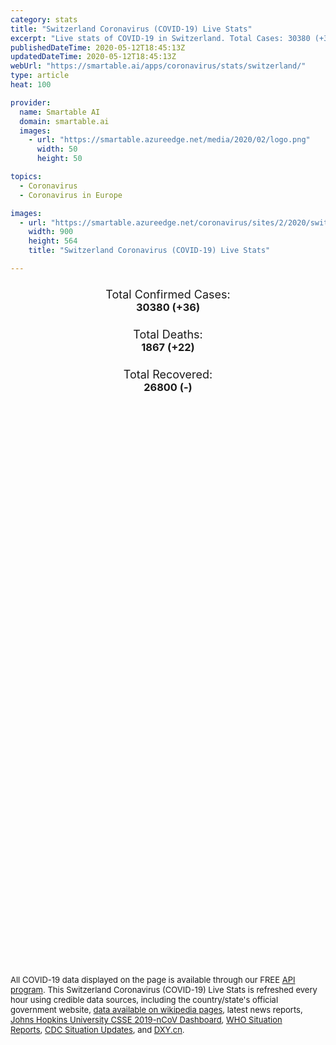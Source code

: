 ```yaml
---
category: stats
title: "Switzerland Coronavirus (COVID-19) Live Stats"
excerpt: "Live stats of COVID-19 in Switzerland. Total Cases: 30380 (+36), Deaths: 1867 (+22), Recoveries: 26800(-)."
publishedDateTime: 2020-05-12T18:45:13Z
updatedDateTime: 2020-05-12T18:45:13Z
webUrl: "https://smartable.ai/apps/coronavirus/stats/switzerland/"
type: article
heat: 100

provider:
  name: Smartable AI
  domain: smartable.ai
  images:
    - url: "https://smartable.azureedge.net/media/2020/02/logo.png"
      width: 50
      height: 50

topics:
  - Coronavirus
  - Coronavirus in Europe

images:
  - url: "https://smartable.azureedge.net/coronavirus/sites/2/2020/switzerland.jpg"
    width: 900
    height: 564
    title: "Switzerland Coronavirus (COVID-19) Live Stats"

---
```

<div class="total-stats" style="text-align: center;">
    <h3>
	    <div style="font-size: 18px; font-weight: 400;">Total Confirmed Cases:</div>
	    30380 (<span class='red'>+36</span>)
    </h3>
    <h3>
	    <div style="font-size: 18px; font-weight: 400;">Total Deaths:</div>
	    1867 (<span class='red'>+22</span>)
    </h3>
    <h3>
	    <div style="font-size: 18px; font-weight: 400;">Total Recovered:</div>
	    26800 (-)
    </h3>
</div>

<script type="text/javascript" src="https://www.gstatic.com/charts/loader.js"></script>

<div id="time_series_chart" style="width: 100%; height: 400px;"></div>
<script type="text/javascript">
  google.charts.load('current', {'packages':['corechart']});
  google.charts.setOnLoadCallback(drawChart);
  function drawChart() {
    var data = google.visualization.arrayToDataTable([
      ['Date', 'Total Cases', 'Total Deaths', 'Total Recovered'],
      ['1/22/2020', 0, 0, 0],['1/23/2020', 0, 0, 0],['1/24/2020', 0, 0, 0],['1/25/2020', 0, 0, 0],['1/26/2020', 0, 0, 0],['1/27/2020', 0, 0, 0],['1/28/2020', 0, 0, 0],['1/29/2020', 0, 0, 0],['1/30/2020', 0, 0, 0],['1/31/2020', 0, 0, 0],['2/1/2020', 0, 0, 0],['2/2/2020', 0, 0, 0],['2/3/2020', 0, 0, 0],['2/4/2020', 0, 0, 0],['2/5/2020', 0, 0, 0],['2/6/2020', 0, 0, 0],['2/7/2020', 0, 0, 0],['2/8/2020', 0, 0, 0],['2/9/2020', 0, 0, 0],['2/10/2020', 0, 0, 0],['2/11/2020', 0, 0, 0],['2/12/2020', 0, 0, 0],['2/13/2020', 0, 0, 0],['2/14/2020', 0, 0, 0],['2/15/2020', 0, 0, 0],['2/16/2020', 0, 0, 0],['2/17/2020', 0, 0, 0],['2/18/2020', 0, 0, 0],['2/19/2020', 0, 0, 0],['2/20/2020', 0, 0, 0],['2/21/2020', 0, 0, 0],['2/22/2020', 0, 0, 0],['2/23/2020', 0, 0, 0],['2/24/2020', 0, 0, 0],['2/25/2020', 1, 0, 0],['2/26/2020', 1, 0, 0],['2/27/2020', 8, 0, 0],['2/28/2020', 8, 0, 0],['2/29/2020', 18, 0, 0],['3/1/2020', 27, 0, 0],['3/2/2020', 42, 0, 0],['3/3/2020', 56, 0, 2],['3/4/2020', 90, 0, 3],['3/5/2020', 114, 1, 3],['3/6/2020', 214, 1, 3],['3/7/2020', 268, 1, 3],['3/8/2020', 337, 2, 3],['3/9/2020', 374, 2, 3],['3/10/2020', 491, 3, 3],['3/11/2020', 652, 4, 4],['3/12/2020', 868, 7, 4],['3/13/2020', 1139, 11, 4],['3/14/2020', 1375, 13, 4],['3/15/2020', 2217, 14, 4],['3/16/2020', 2353, 19, 4],['3/17/2020', 2742, 27, 15],['3/18/2020', 3115, 33, 15],['3/19/2020', 4222, 43, 15],['3/20/2020', 5615, 56, 15],['3/21/2020', 6863, 80, 131],['3/22/2020', 7474, 98, 131],['3/23/2020', 8795, 120, 131],['3/24/2020', 9877, 122, 131],['3/25/2020', 10897, 153, 131],['3/26/2020', 11811, 192, 131],['3/27/2020', 12928, 231, 1530],['3/28/2020', 14076, 264, 1595],['3/29/2020', 14829, 300, 1595],['3/30/2020', 15922, 359, 1823],['3/31/2020', 16605, 433, 1823],['4/1/2020', 17768, 488, 2967],['4/2/2020', 18827, 536, 4013],['4/3/2020', 19606, 591, 4846],['4/4/2020', 20505, 666, 6415],['4/5/2020', 21100, 715, 6415],['4/6/2020', 21657, 765, 8056],['4/7/2020', 22253, 821, 8704],['4/8/2020', 23280, 895, 9800],['4/9/2020', 24051, 948, 10600],['4/10/2020', 24551, 1002, 11100],['4/11/2020', 25107, 1036, 12100],['4/12/2020', 25415, 1106, 12700],['4/13/2020', 25688, 1138, 13700],['4/14/2020', 25936, 1174, 14700],['4/15/2020', 26336, 1239, 15400],['4/16/2020', 26732, 1281, 15900],['4/17/2020', 27078, 1327, 16400],['4/18/2020', 27404, 1368, 17100],['4/19/2020', 27740, 1393, 17800],['4/20/2020', 27944, 1429, 18600],['4/21/2020', 28063, 1478, 19400],['4/22/2020', 28268, 1509, 19900],['4/23/2020', 28496, 1549, 20600],['4/24/2020', 28677, 1589, 21000],['4/25/2020', 28894, 1599, 21300],['4/26/2020', 29061, 1610, 21800],['4/27/2020', 29164, 1665, 22200],['4/28/2020', 29264, 1699, 22600],['4/29/2020', 29407, 1716, 22600],['4/30/2020', 29586, 1737, 23400],['5/1/2020', 29701, 1749, 23800],['5/2/2020', 29817, 1762, 24200],['5/3/2020', 29905, 1762, 24500],['5/4/2020', 29981, 1784, 25200],['5/5/2020', 30009, 1795, 25400],['5/6/2020', 30060, 1805, 25700],['5/7/2020', 30126, 1810, 25900],['5/8/2020', 30207, 1823, 26100],['5/9/2020', 30251, 1830, 26400],['5/10/2020', 30305, 1833, 26600],['5/11/2020', 30344, 1845, 26800],['5/12/2020', 30380, 1867, 26800],
    ]);
    var options = {
      curveType: 'none',
      chartArea: {'width': '80%', 'height': '80%'},
      legend: { position: 'top' },
      lineWidth: 5,
      colors: ['#f60109', '#444444', '#81B71F']
    };
    var chart = new google.visualization.LineChart(document.getElementById('time_series_chart'));
    chart.draw(data, options);
  }
</script>

<div id="geo_chart" style="width: 100%; height: 500px;"></div>
<script type="text/javascript">
  google.charts.load('current', {
    'packages':['geochart'],
    'mapsApiKey': 'AIzaSyDk1HhVhLaveyKrUhhHZ5YwzIpEcbdal6U'
  });
  google.charts.setOnLoadCallback(drawRegionsMap);
  function drawRegionsMap() {
    var data = google.visualization.arrayToDataTable([
      ['Location', 'Total Cases', 'Total Deaths'],
      ["Switzerland", 30380, 1867]
    ]);
    var options = {
      backgroundColor: {fill:'transparent',stroke:'#FFF' ,strokeWidth:0 }, 
      region: 'CH',
      resolution: 'countries', 
      legend: 'none',
      colorAxis: {
          colors: ['#FFE2E2', '#f60109']
      }
    };
    var chart = new google.visualization.GeoChart(document.getElementById('geo_chart'));
    chart.draw(data, options);
  };
</script>



<span style="font-size: 13px">All COVID-19 data displayed on the page is available through our FREE <a href="https://developer.smartable.ai">API program</a>. This Switzerland Coronavirus (COVID-19) Live Stats is refreshed every hour using credible data sources, including the country/state's official government website, <a href="https://en.wikipedia.org/wiki/2019%E2%80%9320_coronavirus_pandemic" target="_blank">data available on wikipedia pages</a>, latest news reports, <a href="https://systems.jhu.edu/research/public-health/ncov/" target="_blank">Johns Hopkins University CSSE 2019-nCoV Dashboard</a>, <a href="https://www.who.int/emergencies/diseases/novel-coronavirus-2019/situation-reports" target="_blank">WHO Situation Reports</a>, <a href="https://www.cdc.gov/coronavirus/2019-ncov/index.html" target="_blank">CDC Situation Updates</a>, and <a href="https://ncov.dxy.cn/ncovh5/view/pneumonia" target="_blank">DXY.cn</a>.</span>

